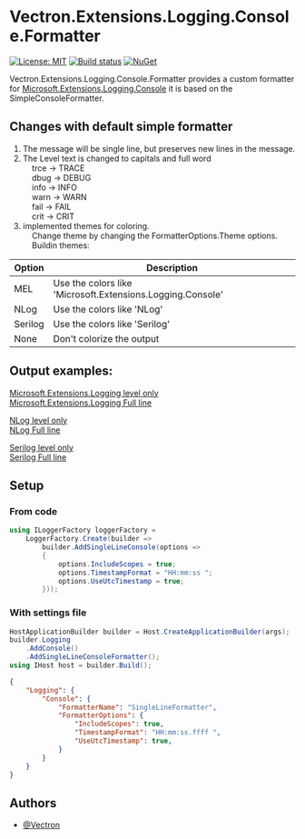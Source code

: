 # Vectron.Extensions.Logging.Console.Formatter
[![License: MIT](https://img.shields.io/badge/License-MIT-green.svg)](LICENSE.txt)
[![Build status](https://github.com/Vectron/Vectron.Extensions.Logging.Console.Formatter/actions/workflows/BuildTestDeploy.yml/badge.svg)](https://github.com/Vectron/Vectron.Extensions.Logging.Console.Formatter/actions)
[![NuGet](https://img.shields.io/nuget/v/Vectron.Extensions.Logging.Console.Formatter.svg)](https://www.nuget.org/packages/Vectron.Extensions.Logging.Console.Formatter)

Vectron.Extensions.Logging.Console.Formatter provides a custom formatter for [Microsoft.Extensions.Logging.Console](https://github.com/dotnet/runtime/tree/main/src/libraries/Microsoft.Extensions.Logging.Console/src)
it is based on the SimpleConsoleFormatter.

## Changes with default simple formatter
1. The message will be single line, but preserves new lines in the message.
2. The Level text is changed to capitals and full word  
    trce -> TRACE  
    dbug -> DEBUG  
    info -> INFO  
    warn -> WARN  
    fail -> FAIL  
    crit -> CRIT  
3. implemented themes for coloring.  
    Change theme by changing the FormatterOptions.Theme options.  
    Buildin themes:

| Option | Description |
| --- | --- |
| MEL | Use the colors like 'Microsoft.Extensions.Logging.Console' |
| NLog | Use the colors like 'NLog' |
| Serilog | Use the colors like 'Serilog' |
| None | Don't colorize the output |

## Output examples:  
[Microsoft.Extensions.Logging level only](assets/MelLevelOnly.png)  
[Microsoft.Extensions.Logging Full line](assets/MelFullLine.png)  

[NLog level only](assets/NLogLevelOnly.png)  
[NLog Full line](assets/NLogFullLine.png)  

[Serilog level only](assets/SerilogLevelOnly.png)  
[Serilog Full line](assets/SerilogFullLine.png)  


## Setup
### From code

```C#
using ILoggerFactory loggerFactory =
    LoggerFactory.Create(builder =>
        builder.AddSingleLineConsole(options =>
        {
            options.IncludeScopes = true;
            options.TimestampFormat = "HH:mm:ss ";
            options.UseUtcTimestamp = true;
        }));
```

### With settings file
```C#
HostApplicationBuilder builder = Host.CreateApplicationBuilder(args);
builder.Logging
    .AddConsole()
    .AddSingleLineConsoleFormatter();
using IHost host = builder.Build();
```

```json
{
    "Logging": {
        "Console": {
            "FormatterName": "SingleLineFormatter",
            "FormatterOptions": {
                "IncludeScopes": true,
                "TimestampFormat": "HH:mm:ss.ffff ",
                "UseUtcTimestamp": true,
            }
        }
    }
}
```

## Authors
- [@Vectron](https://www.github.com/Vectron)

